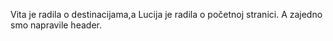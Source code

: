 Vita je radila o destinacijama,a Lucija je radila o početnoj stranici.
A zajedno smo napravile header.
